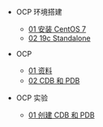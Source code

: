 <!-- docs/_sidebar.md -->

- OCP 环境搭建

  - [01 安装 CentOS 7](/oracle/ocp/ocp-12c-xiaomaimiao/ocp-0001)
  - [02 19c Standalone](/oracle/ocp/ocp-12c-xiaomaimiao/ocp-0002)

- OCP

  - [01 资料](/oracle/ocp/ocp-12c-xiaomaimiao/ocp-0101)
  - [02 CDB 和 PDB](/oracle/ocp/ocp-12c-xiaomaimiao/ocp-0102)

- OCP 实验

  - [01 创建 CDB 和 PDB](/oracle/ocp/ocp-12c-xiaomaimiao/ocp-0201)